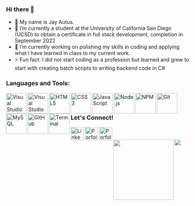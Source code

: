 
### Hi there 👋

- 💬 My name is Jay Autus.
- 🌱 I’m currently a student at the University of California San Diego (UCSD) to obtain a certificate in full stack development, completion in September 2022
- 🔭 I’m currently working on polishing my skills in coding and applying what I have learned in class to my current work.
- ⚡ Fun fact: I did not start coding as a profession but learned and grew to start with creating batch scripts to writing backend code in C#

### Languages and Tools:

<img align="left" alt="Visual Studio Code" width="56px" src="https://img.icons8.com/color/344/visual-studio-code-2019.png" />
<img align="left" alt="Visual Studio" width="56px" src="https://img.icons8.com/color/344/visual-studio--v2.png" />
<img align="left" alt="HTML5" width="56px" src="https://img.icons8.com/color/344/html-5--v1.png" />
<img align="left" alt="CSS3" width="56px" src="https://img.icons8.com/color/344/css3.png" />
<img align="left" alt="JavaScript" width="56px" src="https://img.icons8.com/dusk/344/javascript-logo.png" />
<img align="left" alt="Node.js" width="56px" src="https://img.icons8.com/fluency/344/node-js.png" />
<img align="left" alt="NPM" width="56px" src="https://img.icons8.com/color/344/npm.png" />
<img align="left" alt="Git" width="56px" src="https://img.icons8.com/color/344/git.png" />
<img align="left" alt="MySQL" width="56px" src="https://img.icons8.com/fluency/344/mysql-logo.png" />
<img align="left" alt="GitHub" width="56px" src="https://img.icons8.com/bubbles/344/github.png" />
<img align="left" alt="Terminal" width="56px" src="https://img.icons8.com/external-flaticons-flat-flat-icons/344/external-terminal-computer-programming-flaticons-flat-flat-icons.png" />  

<br>
<br>

### Let's Connect!

<a href="https://www.linkedin.com/in/jautus/"><img img align="left" alt="LinkedIn" width="36px" src="https://img.icons8.com/external-justicon-lineal-color-justicon/344/external-linkedin-social-media-justicon-lineal-color-justicon.png"></a>


<a href="https://jak3ster.github.io/My-Updated-Porfolio-Page/"><img img align="left" alt="Porfolio" width="36px" src="https://img.icons8.com/fluency/344/portfolio.png"></a>

<a href="mailto:jautus@hotmail.com" target="_blank"><img img align="left" alt="Porfolio" width="36px" src="https://img.icons8.com/bubbles/344/new-post.png"></a>

<br>
<br>

<div>
<img align="left" height="165px" src="https://github-readme-stats.vercel.app/api?username=jak3ster&show_icons=true&theme=calm" />
<img align="left" src="https://github-readme-stats.vercel.app/api/top-langs/?username=jak3ster&layout=compact&theme=calm" />
</div>








<!-- SAMPLE -->
<!--
**jak3ster/jak3ster** is a ✨ _special_ ✨ repository because its `README.md` (this file) appears on your GitHub profile.

Here are some ideas to get you started:

- 🔭 I’m currently working on ...
- 🌱 I’m currently learning ...
- 👯 I’m looking to collaborate on ...
- 🤔 I’m looking for help with ...
- 💬 Ask me about ...
- 📫 How to reach me: ...
- 😄 Pronouns: ...
- ⚡ Fun fact: ...
-->

